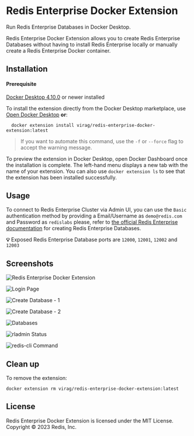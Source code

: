 # Redis Enterprise Docker Extension

Run Redis Enterprise Databases in Docker Desktop.

Redis Enterprise Docker Extension allows you to create Redis Enterprise Databases without having to install Redis Enterprise locally or manually create a Redis Enterprise Docker container.

## Installation

#### Prerequisite
[Docker Desktop 4.10.0](https://docs.docker.com/desktop/release-notes/#docker-desktop-4100) or newer installed

To install the extension directly from the Docker Desktop marketplace, use [Open Docker Desktop](https://open.docker.com/extensions/marketplace?extensionId=virag/redis-enterprise-docker-extension&tag=latest) 
**or**:

```shell
  docker extension install virag/redis-enterprise-docker-extension:latest
```

> If you want to automate this command, use the `-f` or `--force` flag to accept the warning message.

To preview the extension in Docker Desktop, open Docker Dashboard once the installation is complete. The left-hand menu displays a new tab with the name of your extension. You can also use `docker extension ls` to see that the extension has been installed successfully.

## Usage

To connect to Redis Enterprise Cluster via Admin UI, you can use the `Basic` authentication method by providing a Email/Username as `demo@redis.com` and Password as `redislabs`
please, refer to [the official Redis Enterprise documentation][8] for creating Redis Enterprise Databases.

**💡** Exposed Redis Enterprise Database ports are `12000`, `12001`, `12002` and `12003`

## Screenshots

![Redis Enterprise Docker Extension][1]

![Login Page][2]

![Create Database - 1][3]

![Create Database - 2][4]

![Databases][5]

![rladmin Status][6]

![redis-cli Command][7]

[1]: https://raw.githubusercontent.com/redis-field-engineering/redis-enterprise-docker-extension/main/docs/screenshots/redis-enterprise-docker-extension.png
[2]: https://raw.githubusercontent.com/redis-field-engineering/redis-enterprise-docker-extension/main/docs/screenshots/01-admin-ui-login-page.png
[3]: https://raw.githubusercontent.com/redis-field-engineering/redis-enterprise-docker-extension/main/docs/screenshots/02-create-database-1.png
[4]: https://raw.githubusercontent.com/redis-field-engineering/redis-enterprise-docker-extension/main/docs/screenshots/02-create-database-2.png
[5]: https://raw.githubusercontent.com/redis-field-engineering/redis-enterprise-docker-extension/main/docs/screenshots/03-databases.png
[6]: https://raw.githubusercontent.com/redis-field-engineering/redis-enterprise-docker-extension/main/docs/screenshots/04-rladmin-status.png
[7]: https://raw.githubusercontent.com/redis-field-engineering/redis-enterprise-docker-extension/main/docs/screenshots/05-redis-cli.png
[8]: https://docs.redis.com/latest/rs/installing-upgrading/quickstarts/docker-quickstart/#create-a-database

## Clean up

To remove the extension:

```shell
docker extension rm virag/redis-enterprise-docker-extension:latest
```

## License

Redis Enterprise Docker Extension is licensed under the MIT License. Copyright © 2023 Redis, Inc.
